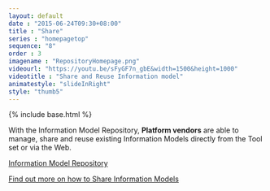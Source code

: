 ```yaml
---
layout: default
date : "2015-06-24T09:30+08:00"
title : "Share"
series : "homepagetop"
sequence: "8"
order : 3
imagename : "RepositoryHomepage.png"
videourl: "https://youtu.be/sFyGF7n_gbE&width=1500&height=1000"
videotitle : "Share and Reuse Information model"
animatestyle: "slideInRight"
style: "thumb5"
---
```


{% include base.html %}

With the Information Model Repository,  **Platform vendors** are able to manage, share and reuse existing Information Models directly from the Tool set or via the Web.

<a href="http://vorto.eclipse.org/repo" target="_blank">Information Model Repository</a>

<a href ="{{base}}/documentation/vorto-repository/web-interface/share-web.html"> Find out more on how to Share Information Models